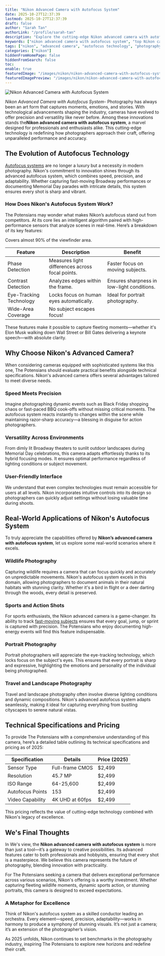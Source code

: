 ```yaml
---
title: "Nikon Advanced Camera with Autofocus System"
date: 2025-10-27T12:37:39
lastmod: 2025-10-27T12:37:39
draft: false
author: "Sarah Tan"
authorLink: "/profile/sarah-tan"
description: "Explore the cutting-edge Nikon advanced camera with autofocus system, designed for unmatched precision and versatility in photography. Perfect for professionals and enthusiasts striving for excellence."
keywords: ["nikon advanced camera with autofocus system", "top Nikon camera with autofocus", "Nikon autofocus system features"]
tags: ["nikon", "advanced camera", "autofocus technology", "photography tools"]
categories: ["nikon"]
hiddenFromHomePage: false
hiddenFromSearch: false
toc:
enable: true
featuredImage: "/images/nikon/nikon-advanced-camera-with-autofocus-system.jpg"
featuredImagePreview: "/images/nikon/nikon-advanced-camera-with-autofocus-system.jpg"
---
```


![Nikon Advanced Camera with Autofocus System](/images/nikon/nikon-advanced-camera-with-autofocus-system.jpg)


*Nikon Advanced Camera with Autofocus System*- Photography has always been an art form that captures moments, emotions, and stories. With technological advancements shaping the industry, cameras have evolved to offer precision and versatility like never before. Among these innovati​ons stands the**Nikon advanced camera with autofocus system**, a marvel designed for professionals and enthusiasts alike. This cutting-edge technology is redefining how photographers approach their craft, offering unparalleled performance and accuracy.

## The Evolution of Autofocus Technology

[Autofocus systems](/nikon/nikon-high-precision-autofocus-systems) are no longer a luxury but a necessity in modern photography. Nikon's commitment to innovation shines through its advanced autofocus system, which combines speed, precision, and adaptability. Whether capturing fast-moving Broadway performances or documenting Memorial Day parades with intricate details, this system ensures every shot is sharp and vibrant.

### How Does Nikon's Autofocus System Work?

The Potensians may wonder what makes Nikon’s autofocus stand out from competitors. At its core lies an intelligent algorithm paired with high-performance sensors that analyze scenes in real-time. Here’s a breakdown of its key features:

<div class="table-responsive">
<table class="html-table">
<thead>
<tr>
<th>Feature</th>
<th>Description</th>
<th>Benefit</th>
</tr>
</thead>
<tbody>
<tr>
<td>Phase Detection</td>
<td>Measures light differences across focal points.</td>
<td>Faster focus on moving subjects.</td>
</tr>
<tr>
<td>Contrast Detection</td>
<td>Analyzes edges within the frame.</td>
<td>Ensures sharpness in low-light conditions.</td>
</tr>
<tr>
<td>Eye-Tracking Technology</td>
<td>Locks focus on human eyes automatically.</td>
<td>Ideal for portrait photography.</td>
</tr>
<tr>
<td>Wide-Area Coverage</td>
<td​>Covers almost 90% of the viewfinder area.</td>
<td>No subject escapes focus!</td>
</tr>
</tbody>
</table>
</div>

These features make it possible to capture fleeting moments—whether it's Elon Musk walking down Wall Street or Bill Gates delivering a keynote speech—with absolute clarity.

## Why Choose Nikon's Advanced Camera?

When considering cameras equipped with sophisticated systems like this one, The Potensians should evaluate practical benefits alongside technical specifications. Nikon's advanced camera offers several advantages tailored to meet diverse needs.

### Speed Meets Precision

Imagine photographing dynamic events such as Black Friday shopping chaos or fast-paced BBQ cook-offs without missing critical moments. The autofocus system reacts instantly to changes within the scene while maintaining razor-sharp accuracy—a blessing in disguise for action photographers.

### Versatility Across Environments

From dimly lit Broadway theaters to sunlit outdoor landscapes during Memorial Day celebrations, this camera adapts effortlessly thanks to its hybrid focusing modes. It ensures optimal performance regardless of lighting conditions or subject movement.

### User-Friendly Interface

We understand that even complex technologies must remain accessible for users at all levels. Nikon incorporates intuitive controls into its design so photographers can quickly adjust settings without losing valuable time during shoots.

## Real-World Applications of Nikon's Autofocus System

To truly appreciate the capabilities offered by **Nikon’s advanced cam​era with autofocus system**, let us explore some real-world scenarios where it excels.

### Wildlife Photography

Capturing wildlife requires a camera that can focus quickly and accurately on unpredictable movements. Nikon's autofocus system excels in this domain, allowing photographers to document animals in their natural habitats with stunning clarity. Whether it's a bird in flight or a deer darting through the woods, every detail is preserved.

### Sports and Action Shots

For sports enthusiasts, the Nikon advanced camera is a game-changer. Its ability to track [fast-moving subjects](/nikon/best-nikon-camera-for-fast-moving-subjects) ensures that every goa​l, jump, or sprint is captured with precision. The Potensians who enjoy documenting high-energy events will find this feature indispensable.

### Portrait Photography

Portrait photographers will appreciate the eye-tracking technology, which locks focus on the subject's eyes. This ensures that every portrait is sharp and expressive, highlighting the emotions and personality of the individual being photographed.

### Travel and Landscape Photography

Travel and landscape photography often involve diverse lighting conditions and dynamic compositions. Nikon's advanced autofocus system adapts seamlessly, making it ideal for capturing everything from bustling cityscapes to serene natural vistas.

## Technical Specifications and Pricing

To provide The Potensians with a comprehensive understanding of this camera, here’s a detailed table outlining its technical specifications and pricing as of 2025:

<div class="table-responsive">
<table class="html-table">
<thead>
<tr>
<th>Specification</th>
<th>Details</th>
<th>Price (2025)</th>
</tr>
</thead>
<tbody>
<tr>
<td>Sensor Type</td>
<td>Full-frame CMOS</td>
<td>$2,499</td>
</tr>
<tr>
<td>Resolution</td>
<td>45.7 MP</td>
<td>$2,499</td>
</tr>
<tr>
<td>ISO Range</td>
<td>64-25,600</td>
<td>$2,499</td>
</tr>
<tr>
<td>Autofocus Points</td>
<td>153</td>
<td>$2,499</td>
</tr>
<tr>
<td>Video Capability</td>
<td>4K UHD at 60fps</td>
<td>$2,499</td>
</tr>
</tbody>
</table>
</div>

This pricing reflects the value of cutting-edge technology combined with Nikon's legacy of excellence.

## We's Final Thoughts

In We's view, the **Nikon advanced camera with autofocus system** is more than just a tool—it’s a gateway to creative possibilities. Its advanced features cater to both professionals and hobbyists, ensuring that every shot is a masterpiece. We believe this camera represents the future of photography, blending innovation with practicality.

For The Potensians seeking a camera that delivers exceptional performance across various scenarios, Nikon's offering is a worthy investment. Whether capturing fleeting wildlife moments, dynamic sports action, or stunning portraits, this camera is designed to exceed expectations.

### A Metaphor for Excellence

Think of Nikon's autofocus system as a skilled conductor leading an orchestra. Every element—speed, precision, adaptability—works in harmony to produce a symphony of stunning visuals. It’s not just a camera; it’s an extension of the photographer’s vision.

As 2025 unfolds, Nikon continues to set benchmarks in the photography industry, inspiring The Potensians to explore new horizons and redefine their craft.

